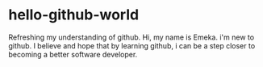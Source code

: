 # hello-github-world
Refreshing my understanding of github.
Hi, my name is Emeka. i'm new to github. 
I believe and hope that by learning github, i can be a step closer to becoming a better software developer.
